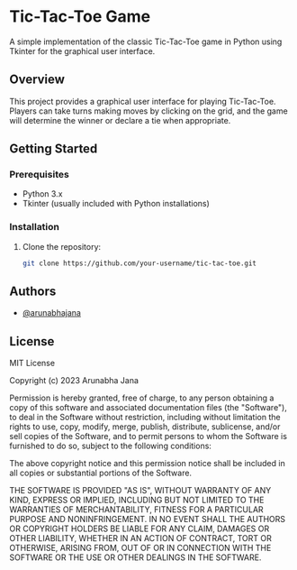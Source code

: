 # Tic-Tac-Toe Game

A simple implementation of the classic Tic-Tac-Toe game in Python using Tkinter for the graphical user interface.

## Overview

This project provides a graphical user interface for playing Tic-Tac-Toe. Players can take turns making moves by clicking on the grid, and the game will determine the winner or declare a tie when appropriate.

## Getting Started

### Prerequisites

- Python 3.x
- Tkinter (usually included with Python installations)

### Installation

1. Clone the repository:

   ```bash
   git clone https://github.com/your-username/tic-tac-toe.git

## Authors

- [@arunabhajana](https://github.com/arunabhajana)


## License

MIT License

Copyright (c) 2023 Arunabha Jana

Permission is hereby granted, free of charge, to any person obtaining a copy
of this software and associated documentation files (the "Software"), to deal
in the Software without restriction, including without limitation the rights
to use, copy, modify, merge, publish, distribute, sublicense, and/or sell
copies of the Software, and to permit persons to whom the Software is
furnished to do so, subject to the following conditions:

The above copyright notice and this permission notice shall be included in all
copies or substantial portions of the Software.

THE SOFTWARE IS PROVIDED "AS IS", WITHOUT WARRANTY OF ANY KIND, EXPRESS OR
IMPLIED, INCLUDING BUT NOT LIMITED TO THE WARRANTIES OF MERCHANTABILITY,
FITNESS FOR A PARTICULAR PURPOSE AND NONINFRINGEMENT. IN NO EVENT SHALL THE
AUTHORS OR COPYRIGHT HOLDERS BE LIABLE FOR ANY CLAIM, DAMAGES OR OTHER
LIABILITY, WHETHER IN AN ACTION OF CONTRACT, TORT OR OTHERWISE, ARISING FROM,
OUT OF OR IN CONNECTION WITH THE SOFTWARE OR THE USE OR OTHER DEALINGS IN THE
SOFTWARE.

